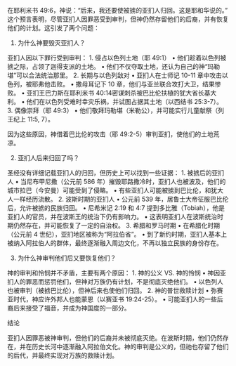 在耶利米书 49:6，神说：“后来，我还要使被掳的亚扪人归回。这是耶和华说的。” 这个预言表明，尽管亚扪人因罪恶受到审判，但神仍然存留他们的后裔，并有恢复他们的计划。这引发了两个问题：

1. 为什么神要毁灭亚扪人？

亚扪人因以下罪行受到审判：
	1.	侵占以色列土地（耶 49:1）
	•	他们趁着以色列被掳之际，占领了迦得支派的土地。
	•	他们不仅夺取土地，还认为自己的神“玛勒堪”可以合法统治那里。
	2.	长期与以色列敌对
	•	亚扪人在士师记 10-11 章中攻击以色列，被耶弗他击败。
	•	撒母耳记下 10 章，他们与亚兰联合攻打大卫，结果惨败。
	•	亚扪王巴力斯在耶利米书 40:14密谋刺杀被巴比伦扶植的犹大省长基大利。
	•	他们在以色列受难时幸灾乐祸，并试图占据其土地（以西结书 25:3-7）。
	3.	偶像崇拜（耶 49:3）
	•	他们敬拜玛勒堪（米勒公），并可能实行儿童献祭（列王纪上 11:5, 7）。

因为这些原因，神借着巴比伦的攻击（耶 49:2-5）审判亚扪，使他们的土地荒凉。

2. 亚扪人后来归回了吗？

圣经没有详细记载亚扪人的归回，但历史上可以找到一些证据：
	1.	被掳后的亚扪人
	•	当尼布甲尼撒（公元前 586 年）摧毁耶路撒冷时，亚扪人也被波及，他们的城市拉巴（今安曼）可能受到了侵略。
	•	有些亚扪人可能被掳到巴比伦，和犹大人一样经历流散。
	2.	波斯时期的亚扪人
	•	公元前 539 年，居鲁士大帝征服巴比伦后，允许被掳的民族归回。
	•	尼希米记 2:19 和 4:7 提到多比雅（Tobiah），他是亚扪人的官员，并在波斯王的统治下仍有影响力。
	•	这表明亚扪人在波斯统治时期仍然存在，并可能恢复了一定的自治权。
	3.	希腊和罗马时期
	•	在希腊化时期（公元前 4 世纪），亚扪地区被称为“阿拉伯省”。
	•	到了新约时期，亚扪人基本上被纳入阿拉伯人的群体，最终逐渐融入周边文化，不再以独立民族的身份存在。

3. 为什么神审判他们后又要恢复他们？

神的审判和怜悯并不矛盾，主要有两个原因：
	1.	神的公义 VS. 神的怜悯
	•	神因亚扪人的罪恶而惩罚他们，但神对万族仍有计划，不是彻底灭绝他们。
	•	以色列人也被审判（被掳巴比伦），但神后来也使他们归回。
	2.	神的普世救赎计划
	•	弥赛亚时代，神应许外邦人也能蒙恩（以赛亚书 19:24-25）。
	•	可能亚扪人的一些后裔后来接受了福音，并成为神国度的一部分。

结论

亚扪人因罪恶被神审判，但他们的后裔并未被彻底灭绝。在波斯时期，他们仍然存在，并在历史长河中逐渐融入阿拉伯文化。神的审判是公义的，但祂也存留了他们的后代，并最终实现对万族的救赎计划。
